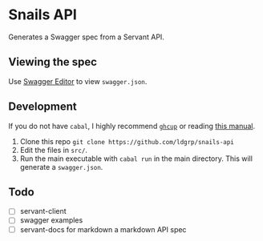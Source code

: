 Snails API
==========

Generates a Swagger spec from a Servant API.

## Viewing the spec

Use [Swagger Editor](https://editor.swagger.io?url=https://raw.githubusercontent.com/ldgrp/snails-api/master/swagger.json) to view `swagger.json`.

## Development

If you do not have `cabal`, I highly recommend [`ghcup`](https://www.haskell.org/ghcup/) or 
reading [this manual](https://www.haskell.org/cabal/).

1. Clone this repo `git clone https://github.com/ldgrp/snails-api`
2. Edit the files in `src/`.
3. Run the main executable with `cabal run` in the main directory.
   This will generate a `swagger.json`.

## Todo
- [ ] servant-client
- [ ] swagger examples
- [ ] servant-docs for markdown a markdown API spec
